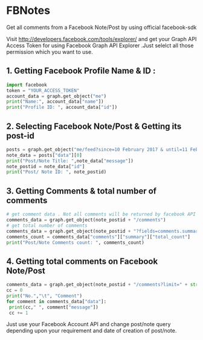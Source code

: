 # FBNotes
Get all comments from a Facebook Note/Post by using  official facebook-sdk

Visit 
http://developers.facebook.com/tools/explorer/ and get your Graph API Access Token for using Facebook Graph API Explorer .Just selelct all those permission which you want to use.


## 1. Getting Facebook Profile Name & ID :

```python
import facebook
token = "YOUR_ACCESS_TOKEN"
account_data = graph.get_object("me")
print("Name:", account_data["name"])
print("Profile ID: ", account_data["id"])
```


## 2. Selecting Facebook Note/Post & Getting its post-id

```python
posts = graph.get_object("me/feed?since=10 February 2017 & until=11 February 2017")
note_data = posts["data"][0]
print("Post/Note Title: ",note_data["message"])
note_postid = note_data["id"]
print("Post/ Note ID: ", note_postid)
```


## 3. Getting Comments & total number of comments

```python
# get comment data . Not all comments will be returned by facebook API
comments_data = graph.get_object(note_postid + "/comments")
# get total number of comments
comments_data = graph.get_object(note_postid + "?fields=comments.summary(true)")
comments_count = comments_data["comments"]["summary"]["total_count"]
print("Post/Note Comments count: ", comments_count) 
```


## 4. Getting total comments on Facebook Note/Post

```python
comments_data = graph.get_object(note_postid + "/comments?limit=" + str(comments_count))
cc = 0
print("No.","\t", "Comment")
for comment in comments_data["data"]:
 print(cc," ", comment["message"])
 cc += 1
```

Just use your Facebook Account API and change post/note query depending upon your requirement and date of creation of post/note.
